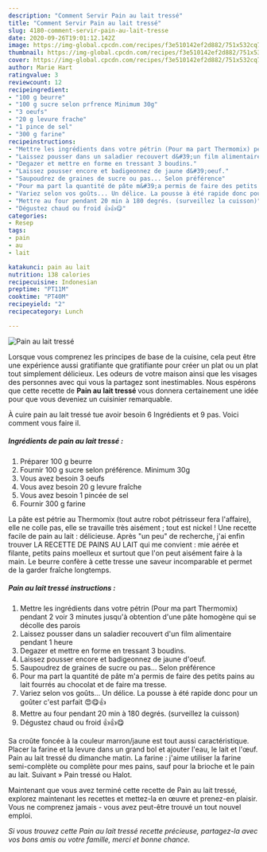 ```yaml
---
description: "Comment Servir Pain au lait tressé"
title: "Comment Servir Pain au lait tressé"
slug: 4180-comment-servir-pain-au-lait-tresse
date: 2020-09-26T19:01:12.142Z
image: https://img-global.cpcdn.com/recipes/f3e510142ef2d882/751x532cq70/pain-au-lait-tresse-photo-principale-de-la-recette.jpg
thumbnail: https://img-global.cpcdn.com/recipes/f3e510142ef2d882/751x532cq70/pain-au-lait-tresse-photo-principale-de-la-recette.jpg
cover: https://img-global.cpcdn.com/recipes/f3e510142ef2d882/751x532cq70/pain-au-lait-tresse-photo-principale-de-la-recette.jpg
author: Marie Hart
ratingvalue: 3
reviewcount: 12
recipeingredient:
- "100 g beurre"
- "100 g sucre selon prfrence Minimum 30g"
- "3 oeufs"
- "20 g levure frache"
- "1 pince de sel"
- "300 g farine"
recipeinstructions:
- "Mettre les ingrédients dans votre pétrin (Pour ma part Thermomix) pendant 2 voir 3 minutes jusqu&#39;à obtention d&#39;une pâte homogène qui se décolle des parois"
- "Laissez pousser dans un saladier recouvert d&#39;un film alimentaire pendant 1 heure"
- "Degazer et mettre en forme en tressant 3 boudins."
- "Laissez pousser encore et badigeonnez de jaune d&#39;oeuf."
- "Saupoudrez de graines de sucre ou pas... Selon préférence"
- "Pour ma part la quantité de pâte m&#39;a permis de faire des petits pains au lait fourrés au chocolat et de faire ma tresse."
- "Variez selon vos goûts... Un délice. La pousse à été rapide donc pour un goûter c&#39;est parfait 😍😋👍"
- "Mettre au four pendant 20 min à 180 degrés. (surveillez la cuisson)"
- "Dégustez chaud ou froid 👍👍😋"
categories:
- Resep
tags:
- pain
- au
- lait

katakunci: pain au lait 
nutrition: 138 calories
recipecuisine: Indonesian
preptime: "PT11M"
cooktime: "PT40M"
recipeyield: "2"
recipecategory: Lunch

---
```



![Pain au lait tressé](https://img-global.cpcdn.com/recipes/f3e510142ef2d882/751x532cq70/pain-au-lait-tresse-photo-principale-de-la-recette.jpg)

Lorsque vous comprenez les principes de base de la cuisine, cela peut être une expérience aussi gratifiante que gratifiante pour créer un plat ou un plat tout simplement délicieux. Les odeurs de votre maison ainsi que les visages des personnes avec qui vous la partagez sont inestimables. Nous espérons que cette recette de <strong> Pain au lait tressé </strong> vous donnera certainement une idée pour que vous deveniez un cuisinier remarquable.

<!--inarticleads1-->

À cuire pain au lait tressé tue avoir besoin 6 Ingrédients et 9 pas. Voici comment vous faire il.

##### Ingrédients de pain au lait tressé :

1. Préparer 100 g beurre
1. Fournir 100 g sucre selon préférence. Minimum 30g
1. Vous avez besoin 3 oeufs
1. Vous avez besoin 20 g levure fraîche
1. Vous avez besoin 1 pincée de sel
1. Fournir 300 g farine


La pâte est pétrie au Thermomix (tout autre robot pétrisseur fera l&#39;affaire), elle ne colle pas, elle se travaille très aisément ; tout est nickel ! Une recette facile de pain au lait : délicieuse. Après &#34;un peu&#34; de recherche, j&#39;ai enfin trouver LA RECETTE DE PAINS AU LAIT qui me convient : mie aérée et filante, petits pains moelleux et surtout que l&#39;on peut aisément faire à la main. Le beurre confère à cette tresse une saveur incomparable et permet de la garder fraîche longtemps. 

<!--inarticleads2-->

##### Pain au lait tressé instructions :

1. Mettre les ingrédients dans votre pétrin (Pour ma part Thermomix) pendant 2 voir 3 minutes jusqu&#39;à obtention d&#39;une pâte homogène qui se décolle des parois
1. Laissez pousser dans un saladier recouvert d&#39;un film alimentaire pendant 1 heure
1. Degazer et mettre en forme en tressant 3 boudins.
1. Laissez pousser encore et badigeonnez de jaune d&#39;oeuf.
1. Saupoudrez de graines de sucre ou pas... Selon préférence
1. Pour ma part la quantité de pâte m&#39;a permis de faire des petits pains au lait fourrés au chocolat et de faire ma tresse.
1. Variez selon vos goûts... Un délice. La pousse à été rapide donc pour un goûter c&#39;est parfait 😍😋👍
1. Mettre au four pendant 20 min à 180 degrés. (surveillez la cuisson)
1. Dégustez chaud ou froid 👍👍😋


Sa croûte foncée à la couleur marron/jaune est tout aussi caractéristique. Placer la farine et la levure dans un grand bol et ajouter l&#39;eau, le lait et l&#39;œuf. Pain au lait tressé du dimanche matin. La farine : j&#39;aime utiliser la farine semi-complète ou complète pour mes pains, sauf pour la brioche et le pain au lait. Suivant » Pain tressé ou Halot. 

<!--inarticleads1-->

<p>
Maintenant que vous avez terminé cette recette de Pain au lait tressé, explorez maintenant les recettes et mettez-la en œuvre et prenez-en plaisir. Vous ne comprenez jamais - vous avez peut-être trouvé un tout nouvel emploi.
</p>

<p>
<i>Si vous trouvez cette Pain au lait tressé recette précieuse, partagez-la avec vos bons amis ou votre famille, merci et bonne chance.</i>
</p>
